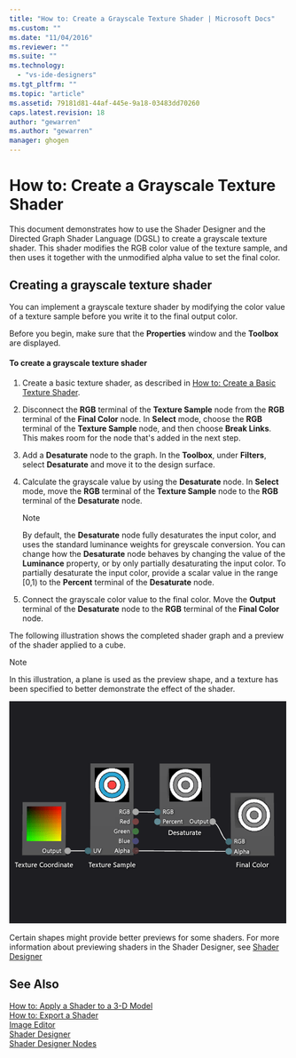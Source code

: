 ```yaml
---
title: "How to: Create a Grayscale Texture Shader | Microsoft Docs"
ms.custom: ""
ms.date: "11/04/2016"
ms.reviewer: ""
ms.suite: ""
ms.technology: 
  - "vs-ide-designers"
ms.tgt_pltfrm: ""
ms.topic: "article"
ms.assetid: 79181d81-44af-445e-9a18-03483dd70260
caps.latest.revision: 18
author: "gewarren"
ms.author: "gewarren"
manager: ghogen
---
```

# How to: Create a Grayscale Texture Shader
This document demonstrates how to use the Shader Designer and the Directed Graph Shader Language (DGSL) to create a grayscale texture shader. This shader modifies the RGB color value of the texture sample, and then uses it together with the unmodified alpha value to set the final color.  
  
## Creating a grayscale texture shader  
 You can implement a grayscale texture shader by modifying the color value of a texture sample before you write it to the final output color.  
  
 Before you begin, make sure that the **Properties** window and the **Toolbox** are displayed.  
  
#### To create a grayscale texture shader  
  
1.  Create a basic texture shader, as described in [How to: Create a Basic Texture Shader](../designers/how-to-create-a-basic-texture-shader.md).  
  
2.  Disconnect the **RGB** terminal of the **Texture Sample** node from the **RGB** terminal of the **Final Color** node. In **Select** mode, choose the **RGB** terminal of the **Texture Sample** node, and then choose **Break Links**. This makes room for the node that's added in the next step.  
  
3.  Add a **Desaturate** node to the graph. In the **Toolbox**, under **Filters**, select **Desaturate** and move it to the design surface.  
  
4.  Calculate the grayscale value by using the **Desaturate** node. In **Select** mode, move the **RGB** terminal of the **Texture Sample** node to the **RGB** terminal of the **Desaturate** node.  
  
    > [!NOTE]
    >  By default, the **Desaturate** node fully desaturates the input color, and uses the standard luminance weights for greyscale conversion. You can change how the **Desaturate** node behaves by changing the value of the **Luminance** property, or by only partially desaturating the input color. To partially desaturate the input color, provide a scalar value in the range [0,1) to the **Percent** terminal of the **Desaturate** node.  
  
5.  Connect the grayscale color value to the final color. Move the **Output** terminal of the **Desaturate** node to the **RGB** terminal of the **Final Color** node.  
  
 The following illustration shows the completed shader graph and a preview of the shader applied to a cube.  
  
> [!NOTE]
>  In this illustration, a plane is used as the preview shape, and a texture has been specified to better demonstrate the effect of the shader.  
  
 ![Shader graph and a preview of its effect](../designers/media/digit-grayscale-effect.png "Digit-Grayscale-Effect")  
  
 Certain shapes might provide better previews for some shaders. For more information about previewing shaders in the Shader Designer, see [Shader Designer](../designers/shader-designer.md)  
  
## See Also  
 [How to: Apply a Shader to a 3-D Model](../designers/how-to-apply-a-shader-to-a-3-d-model.md)   
 [How to: Export a Shader](../designers/how-to-export-a-shader.md)   
 [Image Editor](../designers/image-editor.md)   
 [Shader Designer](../designers/shader-designer.md)   
 [Shader Designer Nodes](../designers/shader-designer-nodes.md)
